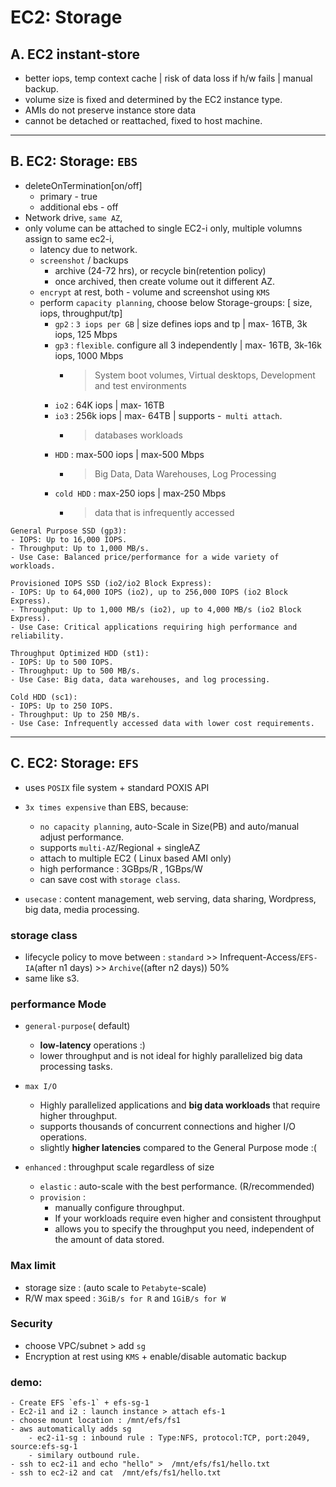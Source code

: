 # EC2: Storage
## A. EC2 instant-store
- better iops, temp context cache | risk of data loss if h/w fails | manual backup.
- volume size is fixed and determined by the EC2 instance type.
- AMIs do not preserve instance store data
- cannot be detached or reattached, fixed to host machine.

---
## B. EC2: Storage: `EBS`
- deleteOnTermination[on/off]
  - primary - true
  - additional ebs - off
- Network drive, `same AZ`,
- only volume can be attached to single EC2-i only, multiple volumns assign to same ec2-i,
    - latency due to network.
    - `screenshot` / backups
        - archive (24-72 hrs),  or recycle bin(retention policy)
        - once archived, then create volume out it different AZ.
    - `encrypt` at rest, both - volume and screenshot using `KMS`
    - perform `capacity planning`, choose below Storage-groups: [ size, iops, throughput/tp]
        - `gp2` : `3 iops per GB` | size defines iops and tp | max- 16TB,    3k  iops, 125 Mbps
        - `gp3` : `flexible`. configure all 3 independently |  max- 16TB, 3k-16k iops, 1000 Mbps
            - > System boot volumes, Virtual desktops, Development and test environments
        - `io2` : 64K iops | max- 16TB
        - `io3` : 256k iops | max- 64TB | supports -` multi attach`.
            - > databases workloads
        - `HDD` :  max-500 iops | max-500 Mbps
            - > Big Data, Data Warehouses, Log Processing
        - `cold HDD` : max-250 iops | max-250 Mbps
            - > data that is infrequently accessed

```
General Purpose SSD (gp3):
- IOPS: Up to 16,000 IOPS.
- Throughput: Up to 1,000 MB/s.
- Use Case: Balanced price/performance for a wide variety of workloads.

Provisioned IOPS SSD (io2/io2 Block Express):
- IOPS: Up to 64,000 IOPS (io2), up to 256,000 IOPS (io2 Block Express).
- Throughput: Up to 1,000 MB/s (io2), up to 4,000 MB/s (io2 Block Express).
- Use Case: Critical applications requiring high performance and reliability.

Throughput Optimized HDD (st1):
- IOPS: Up to 500 IOPS.
- Throughput: Up to 500 MB/s.
- Use Case: Big data, data warehouses, and log processing.

Cold HDD (sc1):
- IOPS: Up to 250 IOPS.
- Throughput: Up to 250 MB/s.
- Use Case: Infrequently accessed data with lower cost requirements.
```


---
## C. EC2: Storage: `EFS`
- uses `POSIX` file system + standard POXIS API
- `3x times expensive` than EBS, because:
  - `no capacity planning`, auto-Scale in Size(PB) and auto/manual adjust performance.
  - supports `multi-AZ`/Regional +  singleAZ
  - attach to multiple EC2 ( Linux based AMI only)
  - high performance : 3GBps/R , 1GBps/W
  - can save cost with `storage class`.

- `usecase` :  content management, web serving, data sharing, Wordpress, big data, media processing.
    
### storage class
- lifecycle policy to move between : `standard` >> Infrequent-Access/`EFS-IA`(after n1 days) >> `Archive`((after n2 days)) 50%
- same like s3.

### performance Mode
- `general-purpose`( default)
  - **low-latency** operations :)
  - lower throughput and is not ideal for highly parallelized big data processing tasks.
  
- `max I/O` 
  - Highly parallelized applications and **big data workloads** that require higher throughput.
  -  supports thousands of concurrent connections and higher I/O operations.
  - slightly **higher latencies** compared to the General Purpose mode :(
  
- `enhanced` : throughput scale regardless of size
  - `elastic` : auto-scale with the best performance. (R/recommended)
  - `provision` :  
    - manually configure throughput.
    - If your workloads require even higher and consistent throughput
    - allows you to specify the throughput you need, independent of the amount of data stored.
  
### Max limit
-  storage size : (auto scale to `Petabyte`-scale)
-  R/W max speed : `3GiB/s for R` and `1GiB/s for W`

### Security
- choose VPC/subnet >  add `sg`
- Encryption at rest using `KMS` + enable/disable automatic backup

### demo:
  ```
  - Create EFS `efs-1` + efs-sg-1
  - Ec2-i1 and i2 : launch instance > attach efs-1
  - choose mount location : /mnt/efs/fs1
  - aws automatically adds sg
      - ec2-i1-sg : inbound rule : Type:NFS, protocol:TCP, port:2049, source:efs-sg-1
      - similary outbound rule.
  - ssh to ec2-i1 and echo "hello" >  /mnt/efs/fs1/hello.txt
  - ssh to ec2-i2 and cat  /mnt/efs/fs1/hello.txt
  ```
